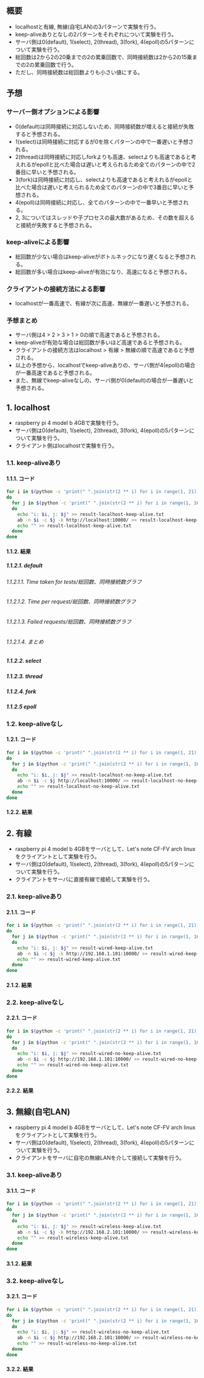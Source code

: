 ## 概要

- localhostと有線, 無線(自宅LAN)の3パターンで実験を行う。
- keep-aliveありとなしの2パターンをそれぞれについて実験を行う。
- サーバ側は0(default), 1(select), 2(thread), 3(fork), 4(epoll)の5パターンについて実験を行う。
- 総回数は2から2の20乗までの2の累乗回数で、同時接続数は2から2の15乗までの2の累乗回数で行う。
- ただし、同時接続数は総回数よりも小さい値にする。

## 予想

### サーバー側オプションによる影響

- 0(default)は同時接続に対応しないため、同時接続数が増えると接続が失敗すると予想される。
- 1(select)は同時接続に対応するが0を除くパターンの中で一番遅いと予想される。
- 2(thread)は同時接続に対応しforkよりも高速、selectよりも高速であると考えれるがepollと比べた場合は遅いと考えられるため全てのパターンの中で2番目に早いと予想される。
- 3(fork)は同時接続に対応し、selectよりも高速であると考えれるがepollと比べた場合は遅いと考えられるため全てのパターンの中で3番目に早いと予想される。
- 4(epoll)は同時接続に対応し、全てのパターンの中で一番早いと予想される。
- 2, 3についてはスレッドや子プロセスの最大数があるため、その数を超えると接続が失敗すると予想される。

### keep-aliveによる影響

- 総回数が少ない場合はkeep-aliveがボトルネックになり遅くなると予想される。
- 総回数が多い場合はkeep-aliveが有効になり、高速になると予想される。

### クライアントの接続方法による影響

- localhostが一番高速で、有線が次に高速、無線が一番遅いと予想される。

### 予想まとめ

- サーバ側は4 > 2 > 3 > 1 > 0の順で高速であると予想される。
- keep-aliveが有効な場合は総回数が多いほど高速であると予想される。
- クライアントの接続方法はlocalhost > 有線 > 無線の順で高速であると予想される。
- 以上の予想から、localhostでkeep-aliveありの、サーバ側が4(epoll)の場合が一番高速であると予想される。
- また、無線でkeep-aliveなしの、サーバ側が0(default)の場合が一番遅いと予想される。

## 1. localhost

- raspberry pi 4 model b 4GBで実験を行う。
- サーバ側は0(default), 1(select), 2(thread), 3(fork), 4(epoll)の5パターンについて実験を行う。
- クライアント側はlocalhostで実験を行う。

### 1.1. keep-aliveあり

#### 1.1.1. コード

```bash
for i in $(python -c 'print(" ".join(str(2 ** i) for i in range(1, 21)))');
do
  for j in $(python -c 'print(" ".join(str(2 ** i) for i in range(1, 16)))');
  do
    echo "i: $i, j: $j" >> result-localhost-keep-alive.txt
    ab -n $i -c $j -k http://localhost:10000/ >> result-localhost-keep-alive.txt
    echo "" >> result-localhost-keep-alive.txt
  done
done
```

#### 1.1.2. 結果

##### 1.1.2.1. default

###### 1.1.2.1.1. Time taken for tests/総回数、同時接続数グラフ

###### 1.1.2.1.2. Time per request/総回数、同時接続数グラフ

###### 1.1.2.1.3. Failed requests/総回数、同時接続数グラフ

###### 1.1.2.1.4. まとめ

##### 1.1.2.2. select

##### 1.1.2.3. thread

##### 1.1.2.4. fork

##### 1.1.2.5 epoll

### 1.2. keep-aliveなし

#### 1.2.1. コード

```bash
for i in $(python -c 'print(" ".join(str(2 ** i) for i in range(1, 21)))');
do
  for j in $(python -c 'print(" ".join(str(2 ** i) for i in range(1, 16)))');
  do
    echo "i: $i, j: $j" >> result-localhost-no-keep-alive.txt
    ab -n $i -c $j http://localhost:10000/ >> result-localhost-no-keep-alive.txt
    echo "" >> result-localhost-no-keep-alive.txt
  done
done
```

#### 1.2.2. 結果

## 2. 有線

- raspberry pi 4 model b 4GBをサーバとして、Let's note CF-FV arch linuxをクライアントとして実験を行う。
- サーバ側は0(default), 1(select), 2(thread), 3(fork), 4(epoll)の5パターンについて実験を行う。
- クライアントをサーバに直接有線で接続して実験を行う。

### 2.1. keep-aliveあり

#### 2.1.1. コード

```bash
for i in $(python -c 'print(" ".join(str(2 ** i) for i in range(1, 21)))');
do
  for j in $(python -c 'print(" ".join(str(2 ** i) for i in range(1, 16)))');
  do
    echo "i: $i, j: $j" >> result-wired-keep-alive.txt
    ab -n $i -c $j -k http://192.168.1.101:10000/ >> result-wired-keep-alive.txt
    echo "" >> result-wired-keep-alive.txt
  done
done
```

#### 2.1.2. 結果

### 2.2. keep-aliveなし

#### 2.2.1. コード

```bash
for i in $(python -c 'print(" ".join(str(2 ** i) for i in range(1, 21)))');
do
  for j in $(python -c 'print(" ".join(str(2 ** i) for i in range(1, 16)))');
  do
    echo "i: $i, j: $j" >> result-wired-no-keep-alive.txt
    ab -n $i -c $j http://192.168.1.101:10000/ >> result-wired-no-keep-alive.txt
    echo "" >> result-wired-no-keep-alive.txt
  done
done
```

#### 2.2.2. 結果

## 3. 無線(自宅LAN)

- raspberry pi 4 model b 4GBをサーバとして、Let's note CF-FV arch linuxをクライアントとして実験を行う。
- サーバ側は0(default), 1(select), 2(thread), 3(fork), 4(epoll)の5パターンについて実験を行う。
- クライアントをサーバに自宅の無線LANを介して接続して実験を行う。

### 3.1. keep-aliveあり

#### 3.1.1. コード

```bash
for i in $(python -c 'print(" ".join(str(2 ** i) for i in range(1, 21)))');
do
  for j in $(python -c 'print(" ".join(str(2 ** i) for i in range(1, 16)))');
  do
    echo "i: $i, j: $j" >> result-wireless-keep-alive.txt
    ab -n $i -c $j -k http://192.168.2.101:10000/ >> result-wireless-keep-alive.txt
    echo "" >> result-wireless-keep-alive.txt
  done
done
```

#### 3.1.2. 結果

### 3.2. keep-aliveなし

#### 3.2.1. コード

```bash
for i in $(python -c 'print(" ".join(str(2 ** i) for i in range(1, 21)))');
do
  for j in $(python -c 'print(" ".join(str(2 ** i) for i in range(1, 16)))');
  do
    echo "i: $i, j: $j" >> result-wireless-no-keep-alive.txt
    ab -n $i -c $j http://192.168.2.101:10000/ >> result-wireless-no-keep-alive.txt
    echo "" >> result-wireless-no-keep-alive.txt
  done
done
```

#### 3.2.2. 結果
